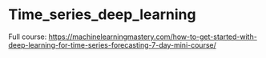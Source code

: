 # Time_series_deep_learning

Full course: https://machinelearningmastery.com/how-to-get-started-with-deep-learning-for-time-series-forecasting-7-day-mini-course/
